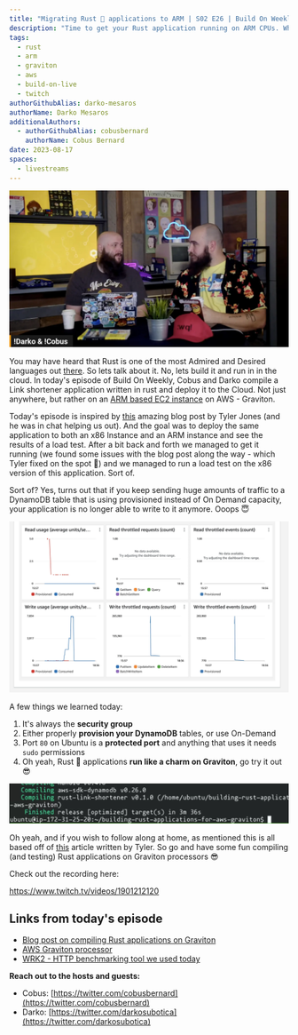 ```yaml
---
title: "Migrating Rust 🦀 applications to ARM | S02 E26 | Build On Weekly"
description: "Time to get your Rust application running on ARM CPUs. Why? Well, for one it's more efficient."
tags:
  - rust
  - arm
  - graviton
  - aws
  - build-on-live
  - twitch
authorGithubAlias: darko-mesaros
authorName: Darko Mesaros
additionalAuthors: 
  - authorGithubAlias: cobusbernard
    authorName: Cobus Bernard
date: 2023-08-17
spaces:
  - livestreams
---
```


![Screenshot of the stream with Darko and Cobus looking at each other](images/cobus_darkos.webp "When a Rust developer talks to themself")

You may have heard that Rust is one of the most Admired and Desired languages out [there](https://survey.stackoverflow.co/2023/#technology-admired-and-desired). So lets talk about it. No, lets build it and run in in the cloud. In today's episode of Build On Weekly, Cobus and Darko compile a Link shortener application written in rust and deploy it to the Cloud. Not just anywhere, but rather on an [ARM based EC2 instance](https://go.aws/3KLVZN3) on AWS - Graviton.

Today's episode is inspired by [this](https://bit.ly/3QRg3RE) amazing blog post by Tyler Jones (and he was in chat helping us out). And the goal was to deploy the same application to both an x86 Instance and an ARM instance and see the results of a load test. After a bit back and forth we managed to get it running (we found some issues with the blog post along the way - which Tyler fixed on the spot 👏) and we managed to run a load test on the x86 version of this application. Sort of. 

Sort of? Yes, turns out that if you keep sending huge amounts of traffic to a DynamoDB table that is using provisioned instead of On Demand capacity, your application is no longer able to write to it anymore. Ooops 😇

![Screenshot of a Dynamo DB database being very much utilized](images/dynamodb_fire.webp "We're gonna need a bigger table")

A few things we learned today:

1. It's always the **security group**
2. Either properly **provision your DynamoDB** tables, or use On-Demand
3. Port `80` on Ubuntu is a **protected port** and anything that uses it needs `sudo` permissions
4. Oh yeah, Rust 🦀 applications **run like a charm on Graviton**, go try it out 😎

![Screenshot of a succesfull compiled Rust application](images/compilation_done.webp "See, compilation complete! 🥳")

Oh yeah, and if you wish to follow along at home, as mentioned this is all based off of [this](https://bit.ly/3QRg3RE) article written by Tyler. So go and have some fun compiling (and testing) Rust applications on Graviton processors 😎

Check out the recording here:

https://www.twitch.tv/videos/1901212120

## Links from today's episode

- [Blog post on compiling Rust applications on Graviton](https://bit.ly/3QRg3RE)
- [AWS Graviton processor](https://go.aws/3KLVZN3)
- [WRK2 - HTTP benchmarking tool we used today](https://github.com/giltene/wrk2)

**Reach out to the hosts and guests:**

- Cobus: [https://twitter.com/cobusbernard](https://twitter.com/cobusbernard) 
- Darko: [https://twitter.com/darkosubotica](https://twitter.com/darkosubotica)

